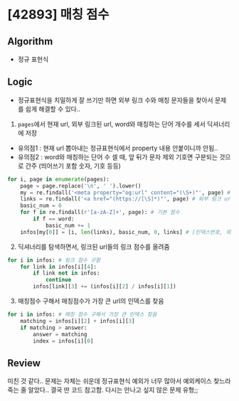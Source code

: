 # [42893] 매칭 점수
## Algorithm
- 정규 표현식
## Logic
- 정규표현식을 치밀하게 잘 쓰기만 하면 외부 링크 수와 매칭 문자들을 찾아서 문제를 쉽게 해결할 수 있다..
1. ```pages```에서 현재 url, 외부 링크된 url, word와 매칭하는 단어 개수를 세서 딕셔너리에 저장
- 유의점1 : 현재 url 뽑아내는 정규표현식에서 property 내용 안붙이니까 안됨..
- 유의점2 : word와 매칭하는 단어 수 셀 때, 앞 뒤가 문자 제외 기호면 구분되는 것으로 간주 (띄어쓰기 포함 숫자, 기호 등등)
```python
for i, page in enumerate(pages):
    page = page.replace('\n', ' ').lower()
    my = re.findall('<meta property="og:url" content="(\S+)"', page) # 현재 페이지 url
    links = re.findall('<a href="(https://[\S]*)"', page) # 외부 링크 url들
    basic_num = 0
    for f in re.findall(r'[a-zA-Z]+', page): # 기본 점수
        if f == word:
            basic_num += 1
    infos[my[0]] = [i, len(links), basic_num, 0, links] # [인덱스번호, 외부 링크 수, 기본점수, 매칭점수, 링크 url 정보]
```
2. 딕셔너리를 탐색하면서, 링크된 url들의 링크 점수를 올려줌
```python
for i in infos: # 링크 점수 구함
    for link in infos[i][4]:
        if link not in infos:
            continue
        infos[link][3] += (infos[i][2] / infos[i][1])
```
3. 매칭점수 구해서 매칭점수가 가장 큰 url의 인덱스를 찾음
```python
for i in infos: # 매칭 점수 구해서 가장 큰 인덱스 찾음
    matching = infos[i][2] + infos[i][3]
    if matching > answer:
        answer = matching
        index = infos[i][0]
```

## Review
미친 것 같다.. 문제는 자체는 쉬운데 정규표현식 예외가 너무 많아서 예외케이스 찾느라 죽는 줄 알았다.. 결국 딴 코드 참고함. 다시는 만나고 싶지 않은 문제 유형;;